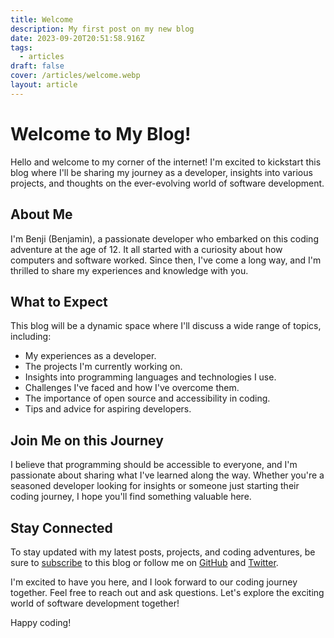 ```yaml
---
title: Welcome
description: My first post on my new blog
date: 2023-09-20T20:51:58.916Z
tags:
  - articles
draft: false
cover: /articles/welcome.webp
layout: article
---
```

# Welcome to My Blog!

Hello and welcome to my corner of the internet! I'm excited to kickstart this blog where I'll be sharing my journey as a developer, insights into various projects, and thoughts on the ever-evolving world of software development.

## About Me

I'm Benji (Benjamin), a passionate developer who embarked on this coding adventure at the age of 12. It all started with a curiosity about how computers and software worked. Since then, I've come a long way, and I'm thrilled to share my experiences and knowledge with you.

## What to Expect

This blog will be a dynamic space where I'll discuss a wide range of topics, including:

- My experiences as a developer.
- The projects I'm currently working on.
- Insights into programming languages and technologies I use.
- Challenges I've faced and how I've overcome them.
- The importance of open source and accessibility in coding.
- Tips and advice for aspiring developers.

## Join Me on this Journey

I believe that programming should be accessible to everyone, and I'm passionate about sharing what I've learned along the way. Whether you're a seasoned developer looking for insights or someone just starting their coding journey, I hope you'll find something valuable here.

## Stay Connected

To stay updated with my latest posts, projects, and coding adventures, be sure to [subscribe](https://cdn.forms-content-1.sg-form.com/4863466d-9361-11ee-9a6b-9a8bef837373) to this blog or follow me on [GitHub](https://github.com/Benji377) and [Twitter](https://twitter.com/benben377). 

I'm excited to have you here, and I look forward to our coding journey together. Feel free to reach out and ask questions. Let's explore the exciting world of software development together!

Happy coding!
